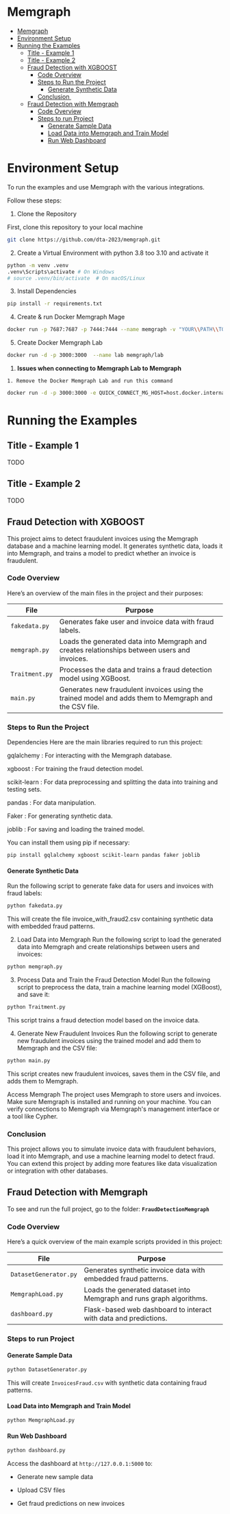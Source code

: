 # Memgraph

- [Memgraph](#memgraph)
- [Environment Setup](#environment-setup)
- [Running the Examples](#running-the-examples)
  - [Title - Example 1](#title---example-1)
  - [Title - Example 2](#title---example-2)
  - [Fraud Detection with XGBOOST](#fraud-detection-with-xgboost)
    - [Code Overview](#code-overview)
    - [Steps to Run the Project](#steps-to-run-the-project)
      - [Generate Synthetic Data](#generate-synthetic-data)
    - [Conclusion ](#conclusion)
  - [Fraud Detection with Memgraph](#fraud-detection-with-memgraph)
    - [Code Overview](#code-overview-1)
    - [Steps to run Project](#steps-to-run-project)
      - [Generate Sample Data](#generate-sample-data)
      - [Load Data into Memgraph and Train Model](#load-data-into-memgraph-and-train-model)
      - [Run Web Dashboard](#run-web-dashboard)
  

# Environment Setup

To run the examples and use Memgraph with the various integrations.

Follow these steps:

1. Clone the Repository
  
  First, clone this repository to your local machine
  
  ```bash
  git clone https://github.com/dta-2023/memgraph.git
  ```

2. Create a Virtual Environment with python 3.8 too 3.10 and activate it
  
  ```bash
  python -m venv .venv
  .venv\Scripts\activate # On Windows
  # source .venv/bin/activate  # On macOS/Linux
  ```
  
3. Install Dependencies
  
  ```bash
  pip install -r requirements.txt
  ```
  
4. Create & run Docker Memgraph Mage
  
  ```bash
  docker run -p 7687:7687 -p 7444:7444 --name memgraph -v "YOUR\\PATH\\TO\\FOLDER:/memgraph" memgraph/memgraph-mage
  ```
  
5. Create Docker Memgraph Lab
  
  ```bash
  docker run -d -p 3000:3000  --name lab memgraph/lab
  ```
  
  1. **Issues when connecting to Memgraph Lab to Memgraph**
    
    1. Remove the Docker Memgraph Lab and run this command
      
  
  ```bash
  docker run -d -p 3000:3000 -e QUICK_CONNECT_MG_HOST=host.docker.internal --name lab memgraph/lab
  ```
  

# Running the Examples

## Title - Example 1

TODO

## Title - Example 2

TODO

## Fraud Detection with XGBOOST

This project aims to detect fraudulent invoices using the Memgraph database and a machine learning model. It generates synthetic data, loads it into Memgraph, and trains a model to predict whether an invoice is fraudulent.

### Code Overview

Here’s an overview of the main files in the project and their purposes:

| **File** | **Purpose** |
| --- | --- |
| `fakedata.py` | Generates fake user and invoice data with fraud labels. |
| `memgraph.py` | Loads the generated data into Memgraph and creates relationships between users and invoices. |
| `Traitment.py` | Processes the data and trains a fraud detection model using XGBoost. |
| `main.py` | Generates new fraudulent invoices using the trained model and adds them to Memgraph and the CSV file. |

### Steps to Run the Project

Dependencies
Here are the main libraries required to run this project:

gqlalchemy : For interacting with the Memgraph database.

xgboost : For training the fraud detection model.

scikit-learn : For data preprocessing and splitting the data into training and testing sets.

pandas : For data manipulation.

Faker : For generating synthetic data.

joblib : For saving and loading the trained model.

You can install them using pip if necessary:

```bash
pip install gqlalchemy xgboost scikit-learn pandas faker joblib
```

#### Generate Synthetic Data

Run the following script to generate fake data for users and invoices with fraud labels:

```bash
python fakedata.py
```

This will create the file invoice_with_fraud2.csv containing synthetic data with embedded fraud patterns.

2. Load Data into Memgraph
  Run the following script to load the generated data into Memgraph and create relationships between users and invoices:

```bash
python memgraph.py
```

3. Process Data and Train the Fraud Detection Model
  Run the following script to preprocess the data, train a machine learning model (XGBoost), and save it:
  

```bash
python Traitment.py
```

This script trains a fraud detection model based on the invoice data.

4. Generate New Fraudulent Invoices
  Run the following script to generate new fraudulent invoices using the trained model and add them to Memgraph and the CSV file:

```bash
python main.py
```

This script creates new fraudulent invoices, saves them in the CSV file, and adds them to Memgraph.

Access Memgraph
The project uses Memgraph to store users and invoices. Make sure Memgraph is installed and running on your machine. You can verify connections to Memgraph via Memgraph's management interface or a tool like Cypher.

### Conclusion 

This project allows you to simulate invoice data with fraudulent behaviors, load it into Memgraph, and use a machine learning model to detect fraud. You can extend this project by adding more features like data visualization or integration with other databases.

## Fraud Detection with Memgraph

To see and run the full project, go to the folder: **`FraudDetectionMemgraph`**

### Code Overview

Here’s a quick overview of the main example scripts provided in this project:

| **File** | **Purpose** |
| --- | --- |
| `DatasetGenerator.py` | Generates synthetic invoice data with embedded fraud patterns. |
| `MemgraphLoad.py` | Loads the generated dataset into Memgraph and runs graph algorithms. |
| `dashboard.py` | Flask-based web dashboard to interact with data and predictions. |

### Steps to run Project

#### Generate Sample Data

```bash
python DatasetGenerator.py
```

This will create `InvoicesFraud.csv` with synthetic data containing fraud patterns.

#### Load Data into Memgraph and Train Model

```bash
python MemgraphLoad.py
```

#### Run Web Dashboard

```bash
python dashboard.py
```

Access the dashboard at `http://127.0.0.1:5000` to:

- Generate new sample data
  
- Upload CSV files
  
- Get fraud predictions on new invoices